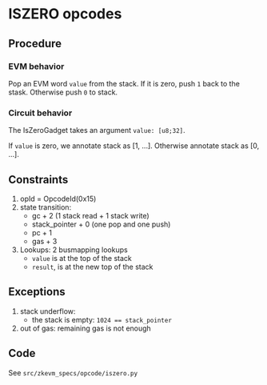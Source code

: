 # ISZERO opcodes

## Procedure

### EVM behavior

Pop an EVM word `value` from the stack. If it is zero, push `1` back to the stask. Otherwise push `0` to stack.

### Circuit behavior

The IsZeroGadget takes an argument `value: [u8;32]`.

If `value` is zero, we annotate stack as \[1, ...\]. Otherwise annotate stack as \[0, ...\].

## Constraints

1. opId = OpcodeId(0x15)
2. state transition:
   - gc + 2 (1 stack read + 1 stack write)
   - stack_pointer + 0 (one pop and one push)
   - pc + 1
   - gas + 3
3. Lookups: 2 busmapping lookups
   - `value` is at the top of the stack
   - `result`, is at the new top of the stack

## Exceptions

1. stack underflow:
   - the stack is empty: `1024 == stack_pointer`
2. out of gas: remaining gas is not enough

## Code

See `src/zkevm_specs/opcode/iszero.py`
